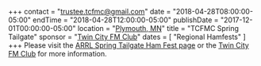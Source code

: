 +++
contact = "trustee.tcfmc@gmail.com"
date = "2018-04-28T08:00:00-05:00"
endTime =  "2018-04-28T12:00:00-05:00"
publishDate = "2017-12-01T00:00:00-05:00"
location = "[Plymouth, MN](https://www.google.com/maps/place/West+Medicine+Lake+Community+Club/@44.9977916,-93.4325584,17z/)"
title = "TCFMC Spring Tailgate"
sponsor = "[Twin City FM Club](http://tcfmc.org)"
dates = [ "Regional Hamfests" ]
+++
Please visit the [ARRL Spring Tailgate Ham Fest page](http://www.arrl.org/hamfests/spring-tailgate-ham-fest)
or the
[Twin City FM Club](http://tcfmc.org)
for more information.

